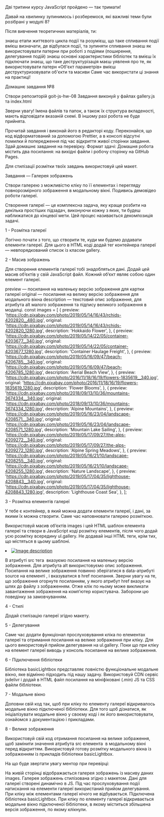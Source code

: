 Дві тритини курсу JavaScript пройдено — так тримати!

Давай на хвилинку зупинимось і розберемося, які важливі теми були розібрані у модулі 8?

Після вивчення теоретичних матеріалів, ти:

знаєш етапи життєвого цикла події та розумієш, що таке спливання події
вмієш визначати, де відбулася події, та зупиняти спливання
знаєш як використовувати патерни при роботі з подіями (поширення, делегування подій)
знаєш основні характеристики бібліотек та вмієш їх підключати
знаєш, що таке деструктурізація
маєш уявленя про те, як використовувати патерн «Об'єкт параметрів»
вмієш деструктуризовувати об'єкти та масиви
Саме час використати ці знання на практиці!

Домашнє завдання №8

Створи репозиторій goit-js-hw-08
Завдання виконуй у файлах gallery.js та index.html

Зверни увагу! Імена файлів та папок, а також їх структура вкладеності, 
мають відповідати вказаній схемі. В іншому разі робота не буде прийнята.

Прочитай завдання і виконай його в редакторі коду.
Переконайся, що код відформатований за допомогою Prettier, 
а в консолі відсутні помилки й попередження під час відкриття живої сторінки завдання.
Здай домашнє завдання на перевірку.
Формат здачі: Домашня робота містить два посилання: на вихідні файли і робочу сторінку на GitHub Pages.

Для стилізації розмітки твоїх завдань використовуй цей макет.

Завдання — Галерея зображень

Створи галерею з можливістю кліку по її елементах і перегляду повнорозмірного зображення в модальному вікні. 
Подивись демовідео роботи галереї.

Створення галереї — це комплексна задача, яку краще розбити на декілька простіших підзадач, виконуючи кожну з яких, 
ти будеш наближатися до кінцевої мети. Цей процес називається декомпозиція задачі.

1 - Розмітка галереї

Логічно почати з того, що створити те, куди ми будемо додавати елементи галереї. 
Для цього в HTML коді додай тег контейнера галереї — невпорядкований список із класом gallery.

<ul class="gallery"></ul>

2 - Масив зображень

Для створення елементів галереї тобі знадобляться дані. Додай цей масив об’єктів у свій JavaScript файл. 
Кожний об’єкт являє собою один елемент галереї.

preview — посилання на маленьку версію зображення для картки галереї
original — посилання на велику версію зображення для модального вікна
description — текстовий опис зображення, для атрибута alt малого зображення та підпису великого зображення в модалці.
const images = [
  {
    preview:
      'https://cdn.pixabay.com/photo/2019/05/14/16/43/rchids-4202820__480.jpg',
    original:
      'https://cdn.pixabay.com/photo/2019/05/14/16/43/rchids-4202820_1280.jpg',
    description: 'Hokkaido Flower',
  },
  {
    preview:
      'https://cdn.pixabay.com/photo/2019/05/14/22/05/container-4203677__340.jpg',
    original:
      'https://cdn.pixabay.com/photo/2019/05/14/22/05/container-4203677_1280.jpg',
    description: 'Container Haulage Freight',
  },
  {
    preview:
      'https://cdn.pixabay.com/photo/2019/05/16/09/47/beach-4206785__340.jpg',
    original:
      'https://cdn.pixabay.com/photo/2019/05/16/09/47/beach-4206785_1280.jpg',
    description: 'Aerial Beach View',
  },
  {
    preview:
      'https://cdn.pixabay.com/photo/2016/11/18/16/19/flowers-1835619__340.jpg',
    original:
      'https://cdn.pixabay.com/photo/2016/11/18/16/19/flowers-1835619_1280.jpg',
    description: 'Flower Blooms',
  },
  {
    preview:
      'https://cdn.pixabay.com/photo/2018/09/13/10/36/mountains-3674334__340.jpg',
    original:
      'https://cdn.pixabay.com/photo/2018/09/13/10/36/mountains-3674334_1280.jpg',
    description: 'Alpine Mountains',
  },
  {
    preview:
      'https://cdn.pixabay.com/photo/2019/05/16/23/04/landscape-4208571__340.jpg',
    original:
      'https://cdn.pixabay.com/photo/2019/05/16/23/04/landscape-4208571_1280.jpg',
    description: 'Mountain Lake Sailing',
  },
  {
    preview:
      'https://cdn.pixabay.com/photo/2019/05/17/09/27/the-alps-4209272__340.jpg',
    original:
      'https://cdn.pixabay.com/photo/2019/05/17/09/27/the-alps-4209272_1280.jpg',
    description: 'Alpine Spring Meadows',
  },
  {
    preview:
      'https://cdn.pixabay.com/photo/2019/05/16/21/10/landscape-4208255__340.jpg',
    original:
      'https://cdn.pixabay.com/photo/2019/05/16/21/10/landscape-4208255_1280.jpg',
    description: 'Nature Landscape',
  },
  {
    preview:
      'https://cdn.pixabay.com/photo/2019/05/17/04/35/lighthouse-4208843__340.jpg',
    original:
      'https://cdn.pixabay.com/photo/2019/05/17/04/35/lighthouse-4208843_1280.jpg',
    description: 'Lighthouse Coast Sea',
  },
];

3 - Розмітка елементів галереї

У тебе є контейнер, в який можна додати елементи галереї, і дані, за якими їх можна створити. 
Саме час наповнювати галерею розміткою.

Використовуй масив об’єктів images і цей HTML шаблон елемента галереї 
та створи в JavaScript коді розмітку елементів, після чого додай усю розмітку всередину ul.gallery. 
Не додавай інші HTML теги, крім тих, що містяться в цьому шаблоні.

<li class="gallery-item">
  <a class="gallery-link" href="large-image.jpg">
    <img
      class="gallery-image"
      src="small-image.jpg"
      data-source="large-image.jpg"
      alt="Image description"
    />
  </a>
</li>

В атрибуті src тега <img> вказуємо посилання на маленьку версію зображення.
Для атрибута alt використовуємо опис зображення.
Посилання на велике зображення повинно зберігатися в data-атрибуті source на елементі <img>, 
і вказуватися в href посилання.
Зверни увагу на те, що зображення огорнуте посиланням, 
у якого атрибут href вказує на шлях до файлу з зображенням. 
Отже клік по ньому може викликати завантаження зображення на комп’ютер користувача. 
Заборони цю поведінку за замовчуванням.

4 - Стилі

Додай стилізацію галереї згідно макету.

5 - Делегування

Саме час додати функціонал прослуховування кліка по елементах галереї 
та отримання посилання на велике зображення при кліку. 
Для цього використовуй прийом делегування на ul.gallery. 
Поки що при кліку на елемент галереї виводь у консоль посилання на велике зображення.

6 - Підключення бібліотеки

Бібліотека basicLightbox представляє повністю функціональне модальне вікно, 
яке відмінно підходить під нашу задачу. Використовуй CDN сервіс jsdelivr 
і додай в HTML файл посилання на мініфіковані (.min) JS та CSS файли бібліотеки.

7 - Модальне вікно

Доповни свій код так, щоб при кліку по елементу галереї відкривалось модальне вікно підключеної бібліотеки. 
Для того щоб дізнатися, як ініціалізувати модальне вікно у своєму коді і як його використовувати, 
ознайомся з документацією і прикладами.

8 - Велике зображення

Використовуй свій код отримання посилання на велике зображення, 
щоб замінити значення атрибута src елемента <img> в модальному вікні перед відкриттям. 
Використовуй готову розмітку модального вікна із зображенням із прикладів бібліотеки basicLightbox.

На що буде звертати увагу ментор при перевірці:

На живій сторінці відображається галерея зображень із масиву даних images.
Галерея зображень стилізована згідно з макетом.
Дані для галереї створені динамічно в JS.
Під час прослуховування події натискання на елементи галереї використаний прийом делегування.
При кліку між елементами галереї нічого не відбувається.
Підключена бібліотека basicLightbox.
При кліку по елементу галереї відкривається модальне вікно підключеної бібліотеки, 
в якому міститься збільшена версія зображення, по якому клікнули.